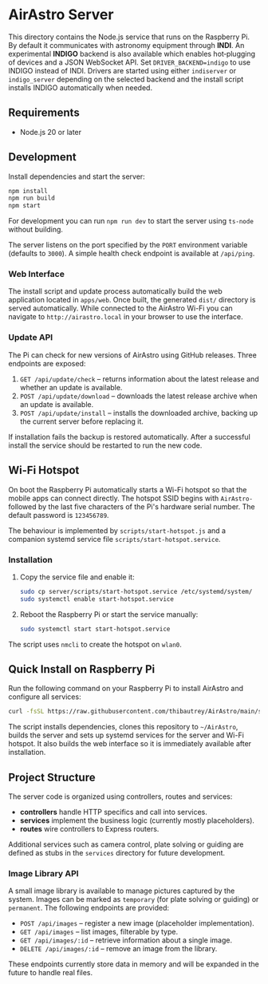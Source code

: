 # AirAstro Server

This directory contains the Node.js service that runs on the Raspberry Pi. By default it communicates with astronomy equipment through **INDI**. An experimental **INDIGO** backend is also available which enables hot‑plugging of devices and a JSON WebSocket API. Set `DRIVER_BACKEND=indigo` to use INDIGO instead of INDI. Drivers are started using either `indiserver` or `indigo_server` depending on the selected backend and the install script installs INDIGO automatically when needed.

## Requirements

- Node.js 20 or later

## Development

Install dependencies and start the server:

```bash
npm install
npm run build
npm start
```

For development you can run `npm run dev` to start the server using `ts-node` without building.

The server listens on the port specified by the `PORT` environment variable (defaults to `3000`). A simple health check endpoint is available at `/api/ping`.

### Web Interface

The install script and update process automatically build the web application located in `apps/web`. Once built, the generated `dist/` directory is served automatically. While connected to the AirAstro Wi-Fi you can navigate to `http://airastro.local` in your browser to use the interface.

### Update API

The Pi can check for new versions of AirAstro using GitHub releases. Three endpoints are exposed:

1. `GET /api/update/check` – returns information about the latest release and whether an update is available.
2. `POST /api/update/download` – downloads the latest release archive when an update is available.
3. `POST /api/update/install` – installs the downloaded archive, backing up the current server before replacing it.

If installation fails the backup is restored automatically. After a successful install the service should be restarted to run the new code.

## Wi-Fi Hotspot

On boot the Raspberry Pi automatically starts a Wi-Fi hotspot so that the mobile apps can connect directly. The hotspot SSID begins with `AirAstro-` followed by the last five characters of the Pi's hardware serial number. The default password is `123456789`.

The behaviour is implemented by `scripts/start-hotspot.js` and a companion systemd service file `scripts/start-hotspot.service`.

### Installation

1. Copy the service file and enable it:
   ```bash
   sudo cp server/scripts/start-hotspot.service /etc/systemd/system/
   sudo systemctl enable start-hotspot.service
   ```
2. Reboot the Raspberry Pi or start the service manually:
   ```bash
   sudo systemctl start start-hotspot.service
   ```

The script uses `nmcli` to create the hotspot on `wlan0`.

## Quick Install on Raspberry Pi

Run the following command on your Raspberry Pi to install AirAstro and configure all services:

```bash
curl -fsSL https://raw.githubusercontent.com/thibautrey/AirAstro/main/server/scripts/install-on-rpi.sh | bash
```

The script installs dependencies, clones this repository to `~/AirAstro`, builds the server and sets up systemd services for the server and Wi-Fi hotspot.
It also builds the web interface so it is immediately available after installation.


## Project Structure

The server code is organized using controllers, routes and services:

- **controllers** handle HTTP specifics and call into services.
- **services** implement the business logic (currently mostly placeholders).
- **routes** wire controllers to Express routers.

Additional services such as camera control, plate solving or guiding are defined
as stubs in the `services` directory for future development.

### Image Library API

A small image library is available to manage pictures captured by the system.
Images can be marked as `temporary` (for plate solving or guiding) or
`permanent`. The following endpoints are provided:

- `POST /api/images` – register a new image (placeholder implementation).
- `GET /api/images` – list images, filterable by type.
- `GET /api/images/:id` – retrieve information about a single image.
- `DELETE /api/images/:id` – remove an image from the library.

These endpoints currently store data in memory and will be expanded in the
future to handle real files.
